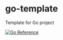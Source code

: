 # go-template

Template for Go project

[![Go Reference](https://pkg.go.dev/badge/github.com/denpeshkov/go-template.svg)](https://pkg.go.dev/github.com/denpeshkov/go-template)
